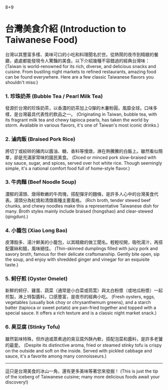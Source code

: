 8+9
# 台灣美食介紹 (Introduction to Taiwanese Food)

台灣以其豐富多樣、美味可口的小吃和料理聞名於世。從熱鬧的夜市到精緻的餐廳，處處都能發現令人驚豔的美食。以下介紹幾種不容錯過的經典台灣味：
(Taiwan is world-renowned for its rich, diverse, and delicious snacks and cuisine. From bustling night markets to refined restaurants, amazing food can be found everywhere. Here are a few classic Taiwanese flavors you shouldn't miss:)

### 1. 珍珠奶茶 (Bubble Tea / Pearl Milk Tea)
發源於台灣的珍珠奶茶，以香濃的奶茶加上Q彈的木薯粉圓，風靡全球。口味多樣，是台灣最具代表性的飲品之一。
(Originating in Taiwan, bubble tea, with its fragrant milk tea and chewy tapioca pearls, has taken the world by storm. Available in various flavors, it's one of Taiwan's most iconic drinks.)

### 2. 滷肉飯 (Braised Pork Rice)
將切丁或絞碎的豬肉以醬油、糖、香料等慢燉，淋在熱騰騰的白飯上。雖然看似簡單，卻是充滿家常味的國民美食。
(Diced or minced pork slow-braised with soy sauce, sugar, and spices, served over hot white rice. Though seemingly simple, it's a national comfort food full of home-style flavor.)

### 3. 牛肉麵 (Beef Noodle Soup)
濃郁的湯頭、燉得軟嫩的牛肉塊，搭配彈牙的麵條，是許多人心中的台灣美食代表。湯頭分為紅燒和清燉兩種主要風格。
(Rich broth, tender stewed beef chunks, and chewy noodles make this a representative Taiwanese dish for many. Broth styles mainly include braised (hongshao) and clear-stewed (qingdun).)

### 4. 小籠包 (Xiao Long Bao)
皮薄餡多、湯汁鮮美的小籠包，以其精緻的做工聞名。輕輕咬開，吸吮湯汁，再搭配薑絲和醋，風味絕佳。
(Thin-skinned dumplings filled with juicy pork and savory broth, famous for their delicate craftsmanship. Gently bite open, sip the soup, and enjoy with shredded ginger and vinegar for an exquisite taste.)

### 5. 蚵仔煎 (Oyster Omelet)
新鮮的蚵仔、雞蛋、蔬菜（通常是小白菜或茼蒿）與太白粉漿（或地瓜粉漿）一起煎製，淋上特製醬料，口感豐富，是夜市的經典小吃。
(Fresh oysters, eggs, vegetables (usually bok choy or chrysanthemum greens), and a starch batter (tapioca or sweet potato) are pan-fried together and topped with a special sauce. It offers a rich texture and is a classic night market snack.)

### 6. 臭豆腐 (Stinky Tofu)
雖然氣味特殊，但炸過或蒸煮過的臭豆腐外酥內軟，搭配泡菜和醬料，是許多老饕的最愛。
(Despite its distinctive aroma, fried or steamed stinky tofu is crispy on the outside and soft on the inside. Served with pickled cabbage and sauce, it's a favorite among many connoisseurs.)

---

這只是台灣美食的冰山一角，還有更多美味等著您來發掘！
(This is just the tip of the iceberg of Taiwanese cuisine; many more delicious foods await your discovery!)
